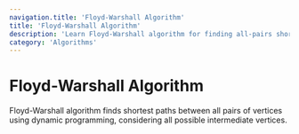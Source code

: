 ```yaml
---
navigation.title: 'Floyd-Warshall Algorithm'
title: 'Floyd-Warshall Algorithm'
description: 'Learn Floyd-Warshall algorithm for finding all-pairs shortest paths using dynamic programming approach for complete path matrices.'
category: 'Algorithms'
---
```


# Floyd-Warshall Algorithm

Floyd-Warshall algorithm finds shortest paths between all pairs of vertices using dynamic programming, considering all possible intermediate vertices.
